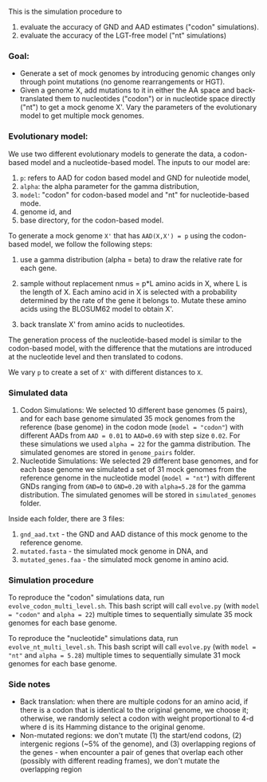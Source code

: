 This is the simulation procedure to 

1. evaluate the accuracy of GND and AAD estimates ("codon" simulations).
2. evaluate the accuracy of the LGT-free model ("nt" simulations)

### Goal: 
* Generate a set of mock genomes by introducing genomic changes only through point mutations (no genome rearrangements or HGT).  
* Given a genome X, add mutations to it in either the AA space and back-translated them to nucleotides ("codon") or in nucleotide space directly ("nt") to get a mock genome X'. Vary the parameters of the evolutionary model to get multiple mock genomes.


### Evolutionary model: 
We use two different evolutionary models to generate the data, a codon-based model and a nucleotide-based model. The inputs to our model are:

 1. `p`: refers to AAD for codon based model and GND for nuleotide model,
 2. `alpha`: the alpha parameter for the gamma distribution,
 3. `model`: "codon" for codon-based model and "nt" for nucleotide-based mode.
 4. genome id, and 
 5. base directory, for the codon-based model.

To generate a mock genome `X'` that has `AAD(X,X') = p` using the codon-based model, we follow the following steps:

  1. use a gamma distribution (alpha = beta) to draw the relative rate for each gene. 
  
  2. sample without replacement nmus = p\*L amino acids in X, where L is the length of X. Each amino acid in X is selected with a probability determined by the rate of the gene it belongs to. Mutate these amino acids using the BLOSUM62 model to obtain X'.  
  
  3. back translate X' from amino acids to nucleotides. 

The generation process of the nucleotide-based model is similar to the codon-based model, with the difference that the mutations are introduced at the nucleotide level and then translated to codons.

We vary `p` to create a set of `X'` with different distances to `X`.

### Simulated data
1. Codon Simulations:
We selected 10 different base genomes (5 pairs), and for each base genome simulated 35 mock genomes from the reference (base genome) in the codon mode (`model = "codon"`) with different AADs from `AAD = 0.01` to `AAD=0.69` with step size `0.02`. For these simulations we used `alpha = 22` for the gamma distribution. The simulated genomes are stored in ```genome_pairs``` folder.
2.  Nucleotide Simulations:
We selected 29 different base genomes, and for each base genome we simulated a set of 31 mock genomes from the reference genome in the nucleotide model (`model = "nt"`) with different GNDs ranging from `GND=0` to `GND=0.20` with `alpha=5.28` for the gamma distribution. The simulated genomes will be stored in ```simulated_genomes``` folder.

 
Inside each folder, there are 3 files: 
  
  1. ```gnd_aad.txt``` - the GND and AAD distance of this mock genome to the reference genome.
  2. ```mutated.fasta``` - the simulated mock genome in DNA, and 
  3. ```mutated_genes.faa``` - the simulated mock genome in amino acid.

### Simulation procedure
To reproduce the "codon" simulations data, run ```evolve_codon_multi_level.sh```. This bash script will call ```evolve.py``` (with `model = "codon"` and `alpha = 22`) multiple times to sequentially simulate 35 mock genomes for each base genome.

To reproduce the "nucleotide" simulations data, run ```evolve_nt_multi_level.sh```. This bash script will call ```evolve.py``` (with `model = "nt"` and `alpha = 5.28`) multiple times to sequentially simulate 31 mock genomes for each base genome.

### Side notes  
  * Back translation: when there are multiple codons for an amino acid, if there is a codon that is identical to the original genome, we choose it; otherwise, we randomly select a codon with weight proportional to 4-d where d is its Hamming distance to the original genome. 
  * Non-mutated regions: we don't mutate (1) the start/end codons, (2) intergenic regions (~5% of the genome), and (3) overlapping regions of the genes - when encounter a pair of genes that overlap each other (possibly with different reading frames), we don't mutate the overlapping region
